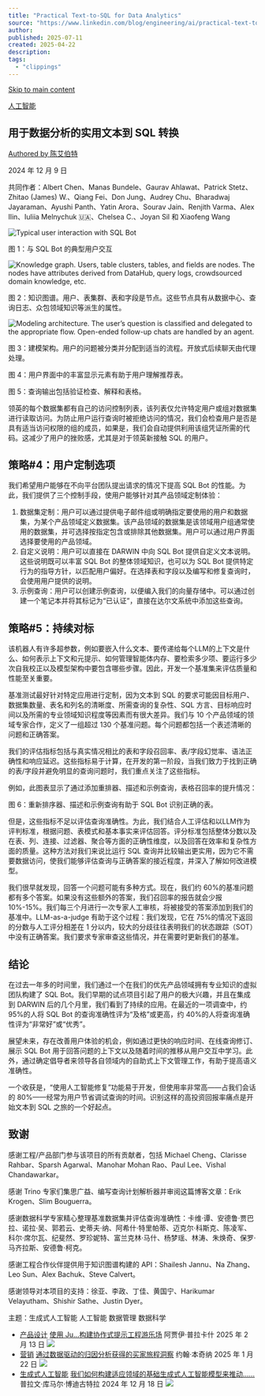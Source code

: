 ```yaml
---
title: "Practical Text-to-SQL for Data Analytics"
source: "https://www.linkedin.com/blog/engineering/ai/practical-text-to-sql-for-data-analytics"
author:
published: 2025-07-11
created: 2025-04-22
description:
tags:
  - "clippings"
---
```

[Skip to main content](https://www.linkedin.com/blog/engineering/ai/#lithograph-app)

[人工智能](https://www.linkedin.com/blog/engineering/artificial-intelligence)

## 用于数据分析的实用文本到 SQL 转换

[Authored by 陈艾伯特](https://www.linkedin.com/in/albertcc)

2024 年 12 月 9 日

共同作者：Albert Chen、Manas Bundele、Gaurav Ahlawat、Patrick Stetz、Zhitao (James) W.、Qiang Fei、Don Jung、Audrey Chu、Bharadwaj Jayaraman、Ayushi Panth、Yatin Arora、Sourav Jain、Renjith Varma、Alex Ilin、Iuliia Melnychuk 🇺🇦、Chelsea C.、Joyan Sil 和 Xiaofeng Wang

![Typical user interaction with SQL Bot](https://media.licdn.com/dms/image/v2/D4D08AQHqXsGS6_tDzw/croft-frontend-shrinkToFit1024/croft-frontend-shrinkToFit1024/0/1733409700827?e=2147483647&v=beta&t=tcREkjBt6w8H4NKujpmpmwQHUz0IRE2reZVqTG3exVw)

图 1：与 SQL Bot 的典型用户交互

![Knowledge graph. Users, table clusters, tables, and fields are nodes. The nodes have attributes derived from DataHub, query logs, crowdsourced domain knowledge, etc.](https://media.licdn.com/dms/image/v2/D4D08AQGpwSLogeNOxQ/croft-frontend-shrinkToFit1024/croft-frontend-shrinkToFit1024/0/1733409778600?e=2147483647&v=beta&t=HVJZuhhXaW9ZrpWjjT4TliZDrIKqCnCxOZnEiUc4Vr8)

图 2：知识图谱。用户、表集群、表和字段是节点。这些节点具有从数据中心、查询日志、众包领域知识等派生的属性。

![Modeling architecture. The user’s question is classified and delegated to the appropriate flow. Open-ended follow-up chats are handled by an agent.](https://media.licdn.com/dms/image/v2/D4D08AQFs4aVHGWNHnQ/croft-frontend-shrinkToFit1024/croft-frontend-shrinkToFit1024/0/1733776847861?e=2147483647&v=beta&t=K-CEVLdprBTUMf3PUzVdr4Xs_D_t6C_eJijrhi1dtMM)

图 3：建模架构。用户的问题被分类并分配到适当的流程。开放式后续聊天由代理处理。

图 4：用户界面中的丰富显示元素有助于用户理解推荐表。

图 5：查询输出包括验证检查、解释和表格。

领英的每个数据集都有自己的访问控制列表，该列表仅允许特定用户或组对数据集进行读取访问。为防止用户运行查询时被拒绝访问的情况，我们会检查用户是否是具有适当访问权限的组的成员，如果是，我们会自动提供利用该组凭证所需的代码。这减少了用户的挫败感，尤其是对于领英新接触 SQL 的用户。

## 策略#4：用户定制选项

我们希望用户能够在不向平台团队提出请求的情况下提高 SQL Bot 的性能。为此，我们提供了三个控制手段，使用户能够针对其产品领域定制体验：  

1. 数据集定制：用户可以通过提供电子邮件组或明确指定要使用的用户和数据集，为某个产品领域定义数据集。该产品领域的数据集是该领域用户组通常使用的数据集，并可选择按指定包含或排除其他数据集。用户可以通过用户界面选择要使用的产品领域。
2. 自定义说明：用户可以直接在 DARWIN 中向 SQL Bot 提供自定义文本说明。这些说明既可以丰富 SQL Bot 的整体领域知识，也可以为 SQL Bot 提供特定行为的指导方针，以匹配用户偏好。在选择表和字段以及编写和修复查询时，会使用用户提供的说明。
3. 示例查询：用户可以创建示例查询，以便编入我们的向量存储中。可以通过创建一个笔记本并将其标记为“已认证”，直接在达尔文系统中添加这些查询。

## 策略#5：持续对标

该机器人有许多超参数，例如要嵌入什么文本、要传递给每个LLM的上下文是什么、如何表示上下文和元提示、如何管理智能体内存、要检索多少项、要运行多少次自我校正以及模型架构中要包含哪些步骤。因此，开发一个基准集来评估质量和性能至关重要。  

基准测试最好针对特定应用进行定制，因为文本到 SQL 的要求可能因目标用户、数据集数量、表名和列名的清晰度、所需查询的复杂性、SQL 方言、目标响应时间以及所需的专业领域知识程度等因素而有很大差异。我们与 10 个产品领域的领域专家合作，定义了一组超过 130 个基准问题。每个问题都包括一个表述清晰的问题和正确答案。  

我们的评估指标包括与真实情况相比的表和字段召回率、表/字段幻觉率、语法正确性和响应延迟。这些指标易于计算，在开发的第一阶段，当我们致力于找到正确的表/字段并避免明显的查询问题时，我们重点关注了这些指标。  

例如，此图表显示了通过添加重排器、描述和示例查询，表格召回率的提升情况：

图 6：重新排序器、描述和示例查询有助于 SQL Bot 识别正确的表。

但是，这些指标不足以评估查询准确性。为此，我们结合人工评估和以LLM作为评判标准，根据问题、表模式和基本事实来评估回答。评分标准包括整体分数以及在表、列、连接、过滤器、聚合等方面的正确性维度，以及回答在效率和复杂性方面的质量。这种方法对我们来说比运行 SQL 查询并比较输出更实用，因为它不需要数据访问，使我们能够评估查询与正确答案的接近程度，并深入了解如何改进模型。  

我们很早就发现，回答一个问题可能有多种方式。现在，我们约 60%的基准问题都有多个答案。如果没有这些额外的答案，我们召回率的报告就会少报 10%-15%。我们每三个月进行一次专家人工审核，将被接受的答案添加到我们的基准中。LLM-as-a-judge 有助于这个过程：我们发现，它在 75%的情况下返回的分数与人工评分相差在 1 分以内，较大的分歧往往表明我们的状态跟踪（SOT）中没有正确答案。我们要求专家审查这些情况，并在需要时更新我们的基准。

## 结论

在过去一年多的时间里，我们通过一个在我们的优先产品领域拥有专业知识的虚拟团队构建了 SQL Bot。我们早期的试点项目引起了用户的极大兴趣，并且在集成到 DARWIN 后的几个月里，我们看到了持续的应用。在最近的一项调查中，约 95%的人将 SQL Bot 的查询准确性评为“及格”或更高，约 40%的人将查询准确性评为“非常好”或“优秀”。  

展望未来，存在改善用户体验的机会，例如通过更快的响应时间、在线查询修订、展示 SQL Bot 用于回答问题的上下文以及随着时间的推移从用户交互中学习。此外，通过确定倡导者来领导各自领域内的自助式上下文管理工作，有助于提高语义准确性。  

一个收获是，“使用人工智能修复”功能易于开发，但使用率非常高——占我们会话的 80%——经常为用户节省调试查询的时间。识别这样的高投资回报率痛点是开始文本到 SQL 之旅的一个好起点。

## 致谢

感谢工程/产品部门参与该项目的所有贡献者，包括 Michael Cheng、Clarisse Rahbar、Sparsh Agarwal、Manohar Mohan Rao、Paul Lee、Vishal Chandawarkar。  

感谢 Trino 专家们集思广益、编写查询计划解析器并审阅这篇博客文章：Erik Krogen、Slim Bouguerra。  

感谢数据科学专家精心整理基准数据集并评估查询准确性：卡维·谭、安德鲁·贾巴拉、诺拉·吴、郭若云、史蒂夫·纳、阿希什·特里帕蒂、迈克尔·科斯克、陈凌军、科尔·席尔瓦、纪斐然、罗珍妮特、富兰克林·马什、杨梦瑶、林涛、朱焕奇、保罗·马齐拉斯、安德鲁·柯克。  

感谢工程合作伙伴提供用于知识图谱构建的 API：Shailesh Jannu、Na Zhang、Leo Sun、Alex Bachuk、Steve Calvert。  

感谢领导对本项目的支持：徐亚、李政、丁佳、黄国宁、Harikumar Velayutham、Shishir Sathe、Justin Dyer。  

主题：生成式人工智能 人工智能 数据管理 数据科学

- [产品设计](https://www.linkedin.com/blog/engineering/product-design)
	[使用 Ju...构建协作式提示工程游乐场](https://www.linkedin.com/blog/engineering/product-design/building-collaborative-prompt-engineering-playgrounds-using-jupyter-notebook)
	阿贾伊·普拉卡什 2025 年 2 月 13 日
	![](https://media.licdn.com/dms/image/v2/D4D08AQGjTYbN5UtiOg/croft-frontend-shrinkToFit767/B4DZT8ALjpGkAQ-/0/1739394694227?e=2147483647&v=beta&t=LJd4SIgJx9IY4Rdw7d2Rk7ZiiCRkZDBBMsbWQ8KF_5w)
- [营销](https://www.linkedin.com/blog/engineering/marketing)
	[通过数据驱动的归因分析获得的买家旅程洞察](https://www.linkedin.com/blog/engineering/marketing/buyer-journey-insights-with-data-driven-attribution)
	约翰·本奇纳 2025 年 1 月 22 日
	![](https://media.licdn.com/dms/image/v2/D4D08AQGkfqQ8hTSyDQ/croft-frontend-shrinkToFit1024/croft-frontend-shrinkToFit1024/0/1727903865702?e=2147483647&v=beta&t=G6jwkQKs9ofiIlXDmks9sa7HK-CWm_OMYJ7D0cLAJ-I)
- [生成式人工智能](https://www.linkedin.com/blog/engineering/generative-ai)
	[我们如何构建适应领域的基础生成式人工智能模型来推动……](https://www.linkedin.com/blog/engineering/generative-ai/how-we-built-domain-adapted-foundation-genai-models-to-power-our-platform)
	普拉文·库马尔·博迪古特拉 2024 年 12 月 18 日
	![](https://media.licdn.com/dms/image/v2/D4D08AQFyupxn30RDCw/croft-frontend-shrinkToFit1024/croft-frontend-shrinkToFit1024/0/1734471896974?e=2147483647&v=beta&t=dJ31oHKPaFH1BtaVGQc4IuOzz-0lbRsc362ZwEHco80)
